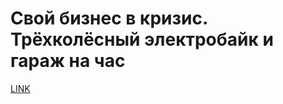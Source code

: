 # Свой бизнес в кризис. Трёхколёсный электробайк и гараж на час



[LINK](https://varlamov.ru/1326638.html)